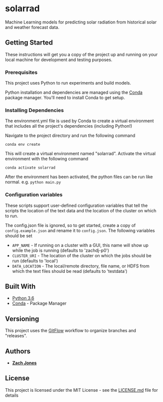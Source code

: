 # solarrad
Machine Learning models for predicting solar radiation from historical solar and 
weather forecast data.

## Getting Started

These instructions will get you a copy of the project up and running on your local machine for 
development and testing purposes.

### Prerequisites

This project uses Python to run experiments and build models.

Python installation and dependencies are managed using the [Conda](https://conda.io/docs/) 
package manager.  You'll need to install Conda to get setup.

### Installing Dependencies

The environment.yml file is used by Conda to create a virtual environment that includes all the project's dependencies (including Python!)

Navigate to the project directory and run the following command

```
conda env create
```

This will create a virtual environment named "solarrad".  Activate the virtual environment with the following command

```
conda activate solarrad
```

After the environment has been activated, the python files can be run like normal.  e.g.
```python main.py```

### Configuration variables
These scripts support user-defined configuration variables that tell the scripts the location of 
the text data and the location of the cluster on which to run.

The config.json file is ignored, so to get started, create a copy of ```config.example.json``` 
and rename it to ```config.json```.  The following variables should be set

* ```APP_NAME``` - If running on a cluster with a GUI, this name will show up while the job is running
   (defaults to 'zachdj-p0')
* ```CLUSTER_URI``` - The location of the cluster on which the jobs should be run (defaults to 'local')
* ```DATA_LOCATION``` - The local/remote directory, file name, or HDFS from which the text files should be read 
 (defaults to 'testdata')

## Built With

* [Python 3.6](https://www.python.org/)
* [Conda](https://conda.io/docs/) - Package Manager

## Versioning

This project uses the [GitFlow](https://www.atlassian.com/git/tutorials/comparing-workflows/gitflow-workflow) workflow
to organize branches and "releases".

## Authors

* [**Zach Jones**](https://github.com/zachdj)

## License

This project is licensed under the MIT License - see the [LICENSE.md](LICENSE.md) file for details
